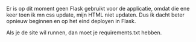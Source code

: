 Er is op dit moment geen Flask gebruikt voor de applicatie, omdat die ene keer toen ik mn css update, mijn HTML niet updaten.
Dus ik dacht beter opnieuw beginnen en op het eind deployen in Flask.

Als je de site wil runnen, dan moet je requirements.txt hebben.
